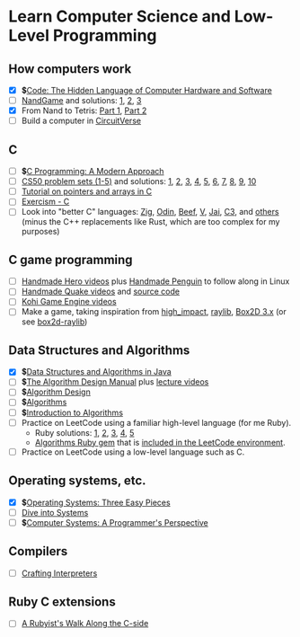 # Learn Computer Science and Low-Level Programming

## How computers work

- [x] 💲[Code: The Hidden Language of Computer Hardware and Software](https://www.informit.com/store/code-the-hidden-language-of-computer-hardware-and-software-9780137909100)
- [ ] [NandGame](https://nandgame.com) and solutions: [1](https://www.reddit.com/r/nandgame_u/wiki/index/level-solutions/), [2](https://github.com/timlg07/NandGame-Solutions/blob/master/Solutions.md), [3](https://github.com/simsieg/nandgame-solutions)
- [x] From Nand to Tetris: [Part 1](https://www.coursera.org/learn/build-a-computer), [Part 2](https://www.coursera.org/learn/nand2tetris2)
- [ ] Build a computer in [CircuitVerse](https://circuitverse.org/)

## C

- [ ] 💲[C Programming: A Modern Approach](http://knking.com/books/c2/index.html)
- [ ] [CS50 problem sets (1-5)](https://cs50.harvard.edu/x/2024/psets/) and solutions: [1](https://github.com/BogdanOtava/CS50x), [2](https://github.com/kylekce/CS50x-2023), [3](https://github.com/VerisimilitudeX/CS50), [4](https://github.com/gionet/CS50-2023), [5](https://github.com/yasingunay/CS50x), [6](https://github.com/csfive/CS50x), [7](https://github.com/evieran/CS50-Solutions), [8](https://github.com/Aadv1k/cs50/tree/master/Introduction_To_Computer_Science), [9](https://github.com/uxdruh/cs50x-2024), [10](https://github.com/vncsmnl/CS50X)
- [ ] [Tutorial on pointers and arrays in C](https://github.com/jflaherty/ptrtut13)
- [ ] [Exercism - C](https://exercism.org/tracks/c)
- [ ] Look into "better C" languages: [Zig](https://ziglang.org/), [Odin](https://odin-lang.org/), [Beef](https://www.beeflang.org/), [V](https://vlang.io/), [Jai](https://github.com/Jai-Community/Jai-Community-Library/wiki), [C3](https://c3-lang.org/), and [others](https://github.com/robertmuth/awesome-low-level-programming-languages) (minus the C++ replacements like Rust, which are too complex for my purposes)

## C game programming

- [ ] [Handmade Hero videos](https://handmadehero.org/) plus [Handmade Penguin](https://davidgow.net/handmadepenguin/) to follow along in Linux
- [ ] [Handmade Quake videos](https://www.dropbox.com/scl/fo/l6nqvbl5v0snbd7vo2c7x/AHnBbVV6SUDYIJPSH_jGfaQ?rlkey=osvqri75z18xcds8tsi31enfg&e=1&dl=0) and [source code](https://github.com/Kobzol/handmade-quake)
- [ ] [Kohi Game Engine videos](https://www.youtube.com/playlist?list=PLv8Ddw9K0JPg1BEO-RS-0MYs423cvLVtj)
- [ ] Make a game, taking inspiration from [high_impact](https://phoboslab.org/log/2024/08/high_impact), [raylib](https://www.raylib.com/), [Box2D 3.x](https://github.com/erincatto/box2c) (or see [box2d-raylib](https://github.com/erincatto/box2d-raylib))

## Data Structures and Algorithms

- [x] 💲[Data Structures and Algorithms in Java](https://www.amazon.com/Data-Structures-Algorithms-Java-2nd/dp/0672324539)
- [ ] 💲[The Algorithm Design Manual](https://www.algorist.com/) plus [lecture videos](https://www3.cs.stonybrook.edu/~skiena/373/videos/)
- [ ] 💲[Algorithm Design](https://www.cs.princeton.edu/~wayne/kleinberg-tardos/)
- [ ] 💲[Algorithms](https://algs4.cs.princeton.edu/home/)
- [ ] 💲[Introduction to Algorithms](http://mitpress.mit.edu/9780262046305/introduction-to-algorithms/)
- [ ] Practice on LeetCode using a familiar high-level language (for me Ruby).
  - Ruby solutions: [1](https://github.com/ACEMerlin/leetcode-ruby), [2](https://github.com/remy727/leetcode), [3](https://github.com/ganeshskudva/Leetcode-Ruby), [4](https://github.com/acearth/LeetCodePractice), [5](https://github.com/catluri/Leetcode-Ruby)
  - [Algorithms Ruby gem](https://github.com/kanwei/algorithms) that is [included in the LeetCode environment](https://support.leetcode.com/hc/en-us/articles/360011833974-What-are-the-environments-for-the-programming-languages).
- [ ] Practice on LeetCode using a low-level language such as C.

## Operating systems, etc.
- [x] 💲[Operating Systems: Three Easy Pieces](http://pages.cs.wisc.edu/~remzi/OSTEP/)
- [ ] [Dive into Systems](https://diveintosystems.org/singlepage)
- [ ] 💲[Computer Systems: A Programmer's Perspective](https://csapp.cs.cmu.edu/)

## Compilers

- [ ] [Crafting Interpreters](https://craftinginterpreters.com/)

## Ruby C extensions

- [ ] [A Rubyist's Walk Along the C-side](https://blog.peterzhu.ca/ruby-c-ext/)

